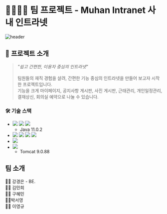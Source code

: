 # 👨‍👩‍👧‍👧 팀 프로젝트 - Muhan Intranet 사내 인트라넷

![header](https://capsule-render.vercel.app/api?type=waving&color=timeGradient&height=300&section=header&text=Muhan%20Intranet&animation=fadeIn&fontSize=90)

## 📁 프로젝트 소개
> *"쉽고 간편한, 이용자 중심의 인트라넷"*<br/>
> <br/>
> 팀원들의 재직 경험을 살려, 간편한 기능 중심의 인트라넷을 만들어 보고자 시작한 프로젝트입니다.<br/>
> 기능을 크게 마이페이지, 공지사항 게시판, 사진 게시판, 근태관리, 개인일정관리, 결재상신, 회의실 예약으로 나눌 수 있습니다. <br/>

### 🛠️ 기술 스택
- <img src="https://img.shields.io/badge/java-000000?style=for-the-badge&logo=openjdk&logoColor=white">&nbsp;<img src="https://img.shields.io/badge/spring-6DB33F?style=for-the-badge&logo=spring&logoColor=white">&nbsp;<img src="https://img.shields.io/badge/mysql-4479A1?style=for-the-badge&logo=mysql&logoColor=white">
  + Java 11.0.2
- <img src="https://img.shields.io/badge/HTML5-E34F26?style=for-the-badge&logo=HTML5&logoColor=white">&nbsp;<img src="https://img.shields.io/badge/css3-1572B6?style=for-the-badge&logo=css3&logoColor=white">&nbsp;<img src="https://img.shields.io/badge/javascript-F7DF1E?style=for-the-badge&logo=javascript&logoColor=white">&nbsp;<img src="https://img.shields.io/badge/jQuery-0769AD?style=for-the-badge&logo=jQuery&logoColor=white">
- <img src="https://img.shields.io/badge/intellijidea-000000?style=for-the-badge&logo=intellijidea&logoColor=white">
- <img src="https://img.shields.io/badge/apachetomcat-F8DC75?style=for-the-badge&logo=apachetomcat&logoColor=white"><br>
  -  Tomcat 9.0.88

## 팀 소개
🙋‍♀️ 강경은 - BE. <br/>
👩‍🦱 김민희 <br/>
👩‍🦱 구혜민 <br/>
👩‍🦱박서영 <br/>
👩‍🦱 이영규 <br/>
